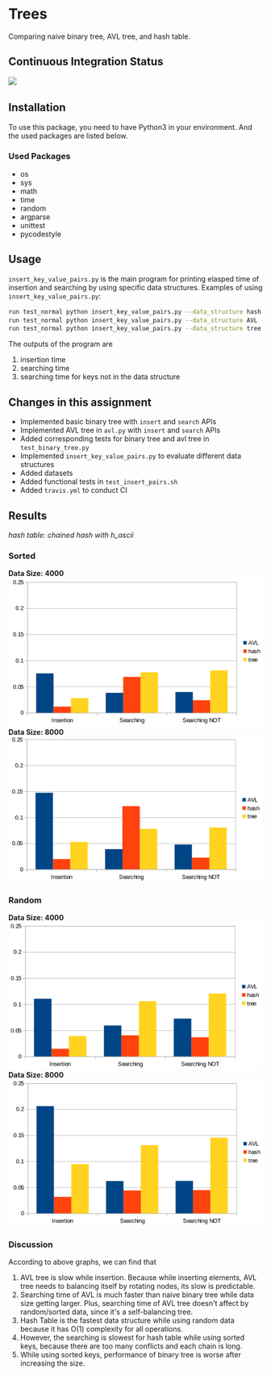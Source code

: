 # Trees
Comparing naive binary tree, AVL tree, and hash table.

## Continuous Integration Status
![](https://travis-ci.com/cu-swe4s-fall-2019/trees-Sayter99.svg?branch=master)

## Installation
To use this package, you need to have Python3 in your environment. And the used packages are listed below.

### Used Packages
* os
* sys
* math
* time
* random
* argparse
* unittest
* pycodestyle

## Usage
`insert_key_value_pairs.py` is the main program for printing elasped time of insertion and searching by using specific data structures. Examples of using `insert_key_value_pairs.py`:

```bash
run test_normal python insert_key_value_pairs.py --data_structure hash --dataset rand.txt --data_number 1000
run test_normal python insert_key_value_pairs.py --data_structure AVL --dataset rand.txt --data_number 1000
run test_normal python insert_key_value_pairs.py --data_structure tree --dataset rand.txt --data_number 1000
```

The outputs of the program are
1. insertion time
2. searching time
3. searching time for keys not in the data structure

## Changes in this assignment
* Implemented basic binary tree with `insert` and `search` APIs
* Implemented AVL tree in `avl.py` with `insert` and `search` APIs
* Added corresponding tests for binary tree and avl tree in `test_binary_tree.py`
* Implemented `insert_key_value_pairs.py` to evaluate different data structures
* Added datasets
* Added functional tests in `test_insert_pairs.sh`
* Added `travis.yml` to conduct CI

## Results

*hash table: chained hash with h_ascii*

### Sorted
**Data Size: 4000**
![](images/4000s.png)
**Data Size: 8000**
![](images/8000s.png)

### Random
**Data Size: 4000**
![](images/4000.png)
**Data Size: 8000**
![](images/8000.png)

### Discussion
According to above graphs, we can find that
1. AVL tree is slow while insertion. Because while inserting elements, AVL tree needs to balancing itself by rotating nodes, its slow is predictable.
2. Searching time of AVL is much faster than naive binary tree while data size getting larger. Plus, searching time of AVL tree doesn't affect by random/sorted data, since it's a self-balancing tree.
3. Hash Table is the fastest data structure while using random data because it has O(1) complexity for all operations.
4. However, the searching is slowest for hash table while using sorted keys, because there are too many conflicts and each chain is long.
5. While using sorted keys, performance of binary tree is worse after increasing the size.